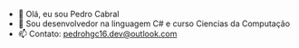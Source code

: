 - 👋 Olá, eu sou Pedro Cabral
- 🌱 Sou desenvolvedor na linguagem C# e curso Ciencias da Computação
- 📫 Contato: pedrohgc16.dev@outlook.com

<!---
PedroHGCabral/PedroHGCabral is a ✨ special ✨ repository because its `README.md` (this file) appears on your GitHub profile.
You can click the Preview link to take a look at your changes.
--->
